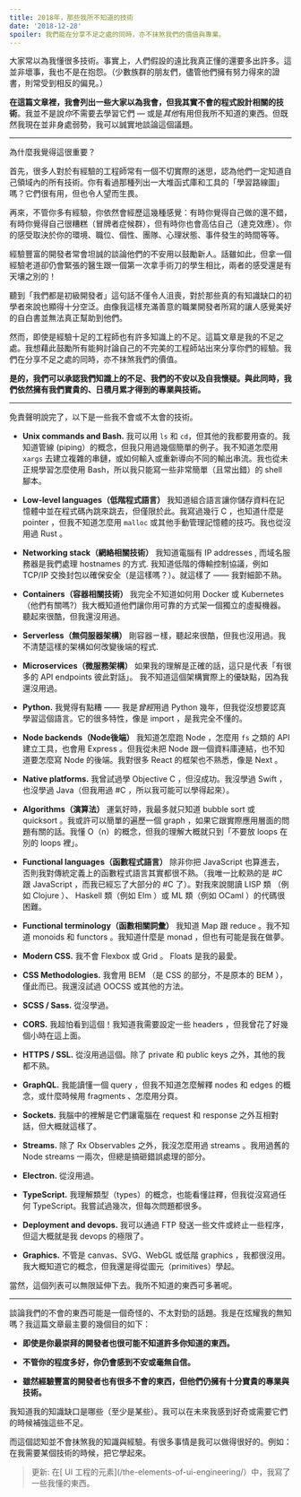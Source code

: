 ```yaml
---
title: 2018年，那些我所不知道的技術
date: '2018-12-28'
spoiler: 我們能在分享不足之處的同時，亦不抹煞我們的價值與專業。
---
```


大家常以為我懂很多技術。事實上，人們假設的遠比我真正懂的還要多出許多。這並非壞事，我也不是在抱怨。（少數族群的朋友們，儘管他們擁有努力得來的證書，則常受到相反的偏見。）

**在這篇文章裡，我會列出一些大家以為我會，但我其實不會的程式設計相關的技術**。我並不是說*你*不需要去學習它們 — 或是*其他*有用但我所不知道的東西。但既然我現在並非身處弱勢，我可以誠實地談論這個議題。

---

為什麼我覺得這很重要？

首先，很多人對於有經驗的工程師常有一個不切實際的迷思，認為他們一定知道自己領域內的所有技術。你有看過那種列出一大堆函式庫和工具的「學習路線圖」嗎？它們很有用，但也令人望而生畏。

再來，不管你多有經驗，你依然會經歷這幾種感覺：有時你覺得自己做的還不錯，有時你覺得自己很糟糕（冒牌者症候群），但有時你也會高估自己（達克效應）。你的感受取決於你的環境、職位、個性、團隊、心理狀態、事件發生的時間等等。

經驗豐富的開發者常會坦誠的談論他們的不安用以鼓勵新人。話雖如此，但拿一個經驗老道卻仍會緊張的醫生跟一個第一次拿手術刀的學生相比，兩者的感受還是有天壤之別的！

聽到「我們都是初級開發者」這句話不僅令人沮喪，對於那些真的有知識缺口的初學者來說也顯得十分空泛。由像我這樣充滿善意的職業開發者所寫的讓人感覺美好的自白書並無法真正幫助到他們。

然而，即使是經驗十足的工程師也有許多知識上的不足。這篇文章是我的不足之處。我想藉此鼓勵所有能夠討論自己的不完美的工程師站出來分享你們的經驗。我們在分享不足之處的同時，亦不抹煞我們的價值。

**是的，我們可以承認我們知識上的不足、我們的不安以及自我懷疑。與此同時，我們依然擁有我們寶貴的、日積月累才得到的專業與技術。**

---

免責聲明說完了，以下是一些我不會或不太會的技術。

* **Unix commands and Bash.** 我可以用 `ls` 和 `cd`，但其他的我都要用查的。我知道管線 (piping）的概念，但我只用過幾個簡單的例子。我不知道怎麼用 `xargs` 去建立複雜的串鏈，或如何輸入或重新導向不同的輸出串流。我也從未正規學習怎麼使用 Bash，所以我只能寫一些非常簡單（且常出錯）的 shell 腳本。

* **Low-level languages（低階程式語言）** 我知道組合語言讓你儲存資料在記憶體中並在程式碼內跳來跳去，但僅限於此。我寫過幾行 C ，也知道什麼是 pointer ，但我不知道怎麼用 `malloc` 或其他手動管理記憶體的技巧。我也從沒用過 Rust 。

* **Networking stack（網絡相關技術）** 我知道電腦有 IP addresses , 而域名服務器是我們處理 hostnames 的方式. 我知道低階的傳輸控制協議，例如 TCP/IP 交換封包以確保安全（是這樣嗎？）。就這樣了 —— 我對細節不熟。

* **Containers（容器相關技術）** 我完全不知道如何用 Docker 或 Kubernetes（他們有關嗎?）我大概知道他們讓你用可靠的方式架一個獨立的虛擬機器。聽起來很酷，但我還沒用過。

* **Serverless（無伺服器架構）** 剛容器ㄧ樣，聽起來很酷，但我也沒用過。我不清楚這樣的架構如何改變後端的程式.

* **Microservices（微服務架構）** 如果我的理解是正確的話，這只是代表「有很多的 API endpoints 彼此對話」。 我不知道這個架構實際上的優缺點，因為我還沒用過。

* **Python.** 我覺得有點糟 —— 我是*曾經*用過 Python 幾年，但我從沒想要認真學習這個語言。它的很多特性，像是 import ，是我完全不懂的。

* **Node backends（Node後端）** 我知道怎麼跑 Node ，怎麼用 `fs` 之類的 API 建立工具，也會用 Express 。但我從未把 Node 跟一個資料庫連結，也不知道要怎麼寫 Node 的後端。我對很多 React 的框架也不熟悉，像是 Next 。

* **Native platforms.** 我曾試過學 Objective C ，但沒成功。我沒學過 Swift ，也沒學過 Java（但我用過 #C ，所以我可能可以學得起來）。

* **Algorithms（演算法）** 運氣好時，我最多就只知道 bubble sort 或 quicksort 。我或許可以簡單的遍歷一個 graph ，如果它跟實際應用層面的問題有關的話。我懂 O（n）的概念，但我的理解大概就只到「不要放 loops 在別的 loops 裡」。

* **Functional languages（函數程式語言）** 除非你把 JavaScript 也算進去，否則我對傳統定義上的函數程式語言其實都很不熟。（我唯一比較熟的是 #C 跟 JavaScript ，而我已經忘了大部分的 #C 了）。對我來說閱讀 LISP 類 （例如 Clojure ）、 Haskell 類（例如 Elm ）或 ML 類（例如 OCaml ）的代碼很困難。

* **Functional terminology（函數相關詞彙）** 我知道 Map 跟 reduce 。我不知道 monoids 和 functors 。我知道什麼是 monad ，但也有可能是我在做夢。

* **Modern CSS.** 我不會 Flexbox 或 Grid 。 Floats 是我的最愛。

* **CSS Methodologies.** 我會用 BEM （是 CSS 的部分，不是原本的 BEM ），僅此而已。我還沒試過 OOCSS 或其他的方法。

* **SCSS / Sass.** 從沒學過。

* **CORS.** 我超怕看到這個！我知道我需要設定一些 headers ，但我曾花了好幾個小時在這上面。

* **HTTPS / SSL.** 從沒用過這個。除了 private 和 public keys 之外，其他的我都不熟。

* **GraphQL.** 我能讀懂一個 query ，但我不知道怎麼解釋 nodes 和 edges 的概念，或什麼時候用 fragments 、怎麼用分頁。

* **Sockets.** 我腦中的裡解是它們讓電腦在 request 和 response 之外互相對話，但大概就這樣了。

* **Streams.** 除了 Rx Observables 之外，我沒怎麼用過 streams 。我用過舊的 Node streams 一兩次，但總是搞砸錯誤處理的部分。

* **Electron.** 從沒用過。

* **TypeScript.** 我理解類型（types）的概念，也能看懂註釋，但我從沒寫過任何 TypeScript。我嘗試過幾次，但每次問題都很多。

* **Deployment and devops.** 我可以通過 FTP 發送一些文件或終止一些程序，但這大概就是我 devops 的極限了。

* **Graphics.** 不管是 canvas、SVG、WebGL 或低階 graphics ，我都很沒用。我大概知道它的概念，但我還是得從圖元（primitives）學起。

當然，這個列表可以無限延伸下去。我所不知道的東西可多著呢。

---

談論我們的不會的東西可能是一個奇怪的、不太對勁的話題。我是在炫耀我的無知嗎？我這篇文章最主要的幾個目的如下：

* **即使是你最崇拜的開發者也很可能不知道許多你知道的東西。**

* **不管你的程度多好，你仍會感到不安或毫無自信。**

* **雖然經驗豐富的開發者也有很多不會的東西，但他們仍擁有十分寶貴的專業與技術。**

我知道我的知識缺口是哪些（至少是某些）。我可以在未來我感到好奇或需要它們的時候補強這些不足。

而這個認知並不會抹煞我的知識與經驗。有很多事情是我可以做得很好的。例如：在我需要某個技術的時候，把它學起來。

>更新: 在[ UI 工程的元素](/the-elements-of-ui-engineering/）中，我寫了一些我懂的東西。

